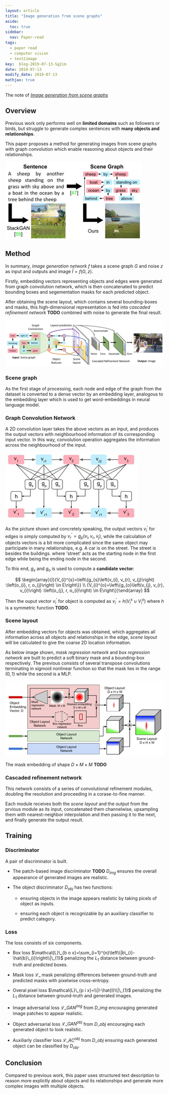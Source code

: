 ```yaml
---
layout: article
title: "Image generation from scene graphs"
aside:
  toc: true
sidebar:
  nav: Paper-read
tags:
  - paper read
  - computer vision
  - text2image
key:  blog-2019-07-13-Sg2im
date: 2019-07-13
modify_date: 2019-07-13
mathjax: true
---
```


The note of [*Image generation from scene graphs*](https://arxiv.org/abs/1804.01622)

<!--more-->


## Overview

Previous work only performs well on **limited domains** such as followers or birds, but struggle to generate complex sentences with **many objects and relationships**.

This paper proposes a method for generating images from scene graphs with graph convolution which enable reasoning about objects and their relationships.

![comp_stackG_sg2im](/assets/images/2019/07/sg2im/comp_stackG_sg2im.jpg)


## Method

In summary, *image generation network* $f$ takes a scene graph $G$ and noise $z$ as input and outputs and image $\hat{I}=f(G, z)$. 

Firstly, embedding vectors representing objects and edges were generated from graph convolution network, which is then concatenated to predict bounding boxes and segementation masks for each predicted object. 

After obtaining the scene layout, which contains several bounding-boxes and masks, this high-dimensional representation is fed into *cascaded refinement network* **TODO** combined with noise to generate the final result.

![net_arch](/assets/images/2019/07/sg2im/net_arch.jpg)


### Scene graph

As the first stage of processing, each node and edge of the graph from the dataset is converted to a dense vector by an embedding layer, analogous to the embedding layer which is used to get word-embeddings in neural language model.

### Graph Convolution Network

A 2D convolution layer takes the above vectors as an input, and produces the output vectors with neighbourhood information of its corresponding input vector. In this way, convolution operation aggregates the information across the neighbourhood of the input. 

![graph_conv](/assets/images/2019/07/sg2im/graph_conv.jpg)

As the picture shown and concretely speaking, the output vectors $v_{i}^{\prime}$ for edges is simply computed by $v_{r}^{\prime}=g_{p}\left(v_{i}, v_{r}, v_{j}\right)$, while the calculation of objects vectors is a bit more complicated since the same object may participate in many relationships, e.g. A car is on the street. The street is besides the buildings. where 'street' acts as the starting node in the first edge while being the ending node in the second.

To this end, $g_{s}$ and $g_{o}$ is used to compute a **candidate vector**:

$$
\begin{array}{l}{V_{i}^{s}=\left\{g_{s}\left(v_{i}, v_{r}, v_{j}\right) :\left(o_{i}, r, o_{j}\right) \in E\right\}} \\ {V_{i}^{o}=\left\{g_{o}\left(v_{j}, v_{r}, v_{i}\right) :\left(o_{j}, r, o_{i}\right) \in E\right\}}\end{array}
$$

Then the ouput vector $v_{i}^{\prime}$ for object is computed as $v_{i}^{\prime}=h\left(V_{i}^{s} \cup V_{i}^{o}\right)$ where $h$ is a symmetric function **TODO**.

### Scene layout

After embedding vectors for objects was obtained, which aggregates all information across all objects and relationships in the edge, *scene layout* will be calculated to give the coarse 2D location information.

As below image shown, *mask regression network* and *box regression network* are built to predict a soft binary mask and a bounding-box respectively. The previous consists of several transpose convolutions terminating in sigmoid nonlinear function so that the mask lies in the range $(0,1)$ while the second is a MLP.

![scene_layout](/assets/images/2019/07/sg2im/scene_layout.jpg)

The mask embedding of shape $D \times M \times M$ **TODO**

### Cascaded refinement network

This network consists of a series of convolutional refinement modules, doubling the resolution and proceeding in a corase-to-fine manner.

Each module receives both the *scene layout* and the output from the prvious module as its input, concatenated them channelwise, upsampling them with nearest-neighbor interpolation and then passing it to the next, and finally generate the output result.


## Training

### Discriminator

A pair of discriminator is built.

- The patch-based image discriminator **TODO** $D_{img}$ ensures the overall appearance of generated images are realistic.

- The object discriminator $D_{obj}$ has two functions:

  - ensuring objects in the image appears realistic by taking picels of object as inputs.
  
  - ensuring each object is recognizable by an auxiliary classifier to predict category.

### Loss

The loss consists of six components.

- Box loss $\mathcal{L}\_{b o x}=\sum_{i=1}^{n}\left\\|b\_{i}-\hat{b}\_{i}\right\\|\_{1}$  penalizing the $L_{1}$ distance between ground-truth and predicted boxes.

- Mask loss $\mathcal{L}\_{\text { mask }}$ penalizing differences between ground-truth and predicted masks with pixelwise cross-entropy.

- Overal pixel loss $\mathcal{L}\_{p i x}=\\|I-\hat{I}\\|\_{1}$ penalizing the $L_{1}$ distance between ground-truth and generated images.

- Image adversarial loss $\mathcal{L}\_{G A N}^{i m g}$ from $D\_{img}$ encouraging generated image patches to appear realistic.

- Object adversarial loss $\mathcal{L}\_{G A N}^{o b j}$ from $D\_{obj}$ encouraging each generated object to look realistic.

- Auxiliarly classifier loss $\mathcal{L}\_{A C}^{o b j}$ from $D\_{obj}$ ensuring each generated object can be classified by $D_{obj}$.


## Conclusion

Compared to previous work, this paper uses structured text description to reason more explictly about objects and its relationships and generate more complex images with multiple objects.

